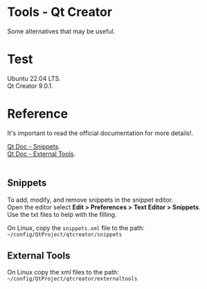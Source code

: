 Tools - Qt Creator
==================

Some alternatives that may be useful.

# Test

Ubuntu 22.04 LTS.<br>
Qt Creator 9.0.1.<br>

# Reference

It's important to read the official documentation for more details!.<br>

[Qt Doc - Snippets](https://doc.qt.io/qtcreator/creator-completing-code.html).<br>
[Qt Doc - External Tools](https://doc.qt.io/qtcreator/creator-editor-external.html).<br>
<br>

## Snippets

To add, modify, and remove snippets in the snippet editor.<br>
Open the editor select <b>Edit > Preferences > Text Editor > Snippets</b>.<br>
Use the txt files to help with the filling.<br>

On Linux, copy the `snippets.xml` file to the path: `~/config/QtProject/qtcreator/snippets` <br>

## External Tools

On Linux copy the xml files to the path: `~/config/QtProject/qtcreator/externaltools ` <br>
